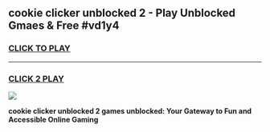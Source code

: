 
## cookie clicker unblocked 2 - Play Unblocked Gmaes & Free #vd1y4
<h3>
<a href="https://news.freeplayer.one?title=cookie_clicker_unblocked_2&ref=03M">CLICK TO PLAY</a></h3>
<hr>

<h3>
<a href="https://news.freeplayer.one?title=cookie_clicker_unblocked_2&ref=03M">CLICK 2 PLAY</a>
  
</h3>

<a href="https://news.freeplayer.one?title=cookie_clicker_unblocked_2&ref=03M"><img src="https://clearcache.store/games.png"></a>


**cookie clicker unblocked 2 games unblocked: Your Gateway to Fun and Accessible Online Gaming**
